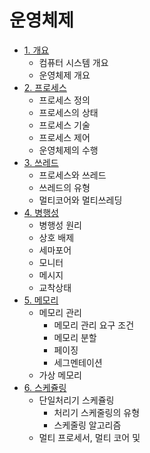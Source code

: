 # 운영체제

* [1. 개요](https://github.com/choiish98/Computer-Science/tree/main/OS/1.%20Outline)
  - 컴퓨터 시스템 개요
  - 운영체제 개요
* [2. 프로세스](https://github.com/choiish98/Computer-Science/tree/main/OS/2.%20Process)
  - 프로세스 정의
  - 프로세스의 상태
  - 프로세스 기술
  - 프로세스 제어
  - 운영체제의 수행
* [3. 쓰레드](https://github.com/choiish98/Computer-Science/tree/main/OS/3.%20Thread)
  - 프로세스와 쓰레드
  - 쓰레드의 유형
  - 멀티코어와 멀티쓰레딩
* [4. 병행성](https://github.com/choiish98/Computer-Science/tree/main/OS/4.%20Concurrency)
  - 병행성 원리
  - 상호 배제
  - 세마포어
  - 모니터
  - 메시지
  - 교착상태
* [5. 메모리](https://github.com/choiish98/Computer-Science/tree/main/OS/5.%20Memory)
  - 메모리 관리
    + 메모리 관리 요구 조건
    + 메모리 분할
    + 페이징
    + 세그멘테이션
  - 가상 메모리
* [6. 스케쥴링](https://github.com/choiish98/Computer-Science/tree/main/OS/6.%20Scheduling)
  - 단일처리기 스케쥴링
    + 처리기 스케줄링의 유형
    + 스케줄링 알고리즘
  - 멀티 프로세서, 멀티 코어 및 
